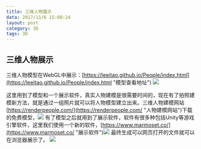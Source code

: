 ```yaml
---
title: 三维人物展示
data: 2017/11/6 15:08:24  
layout: post
category: 3D
tags: 3D
---
```



## 三维人物展示 ##

三维人物模型在WebGL中展示：[https://leeitao.github.io/People/index.html](https://leeitao.github.io/People/index.html "模型查看地址")
![](https://i.imgur.com/KkmGoyg.png)

这里用到了模型和一个展示软件，真实人物建模是很需要时间的，现在有了拍照建模新方法，就是通过一组照片就可以将人物模型建立出来。三维人物建模网站[https://renderpeople.com/](https://renderpeople.com/ "人物建模网站")下载的免费模型，![](https://i.imgur.com/TpfoR24.png)
有了模型之后就用到了展示软件，软件有很多种包括Unity等游戏引擎软件，这里我们使用一个新的软件，[https://www.marmoset.co/](https://www.marmoset.co/ "展示软件")![](https://i.imgur.com/2Sm4Ggg.png)
最终生成可以网页打开的文件就可以在浏览器展示了。
![](https://i.imgur.com/RnNFEAD.png)